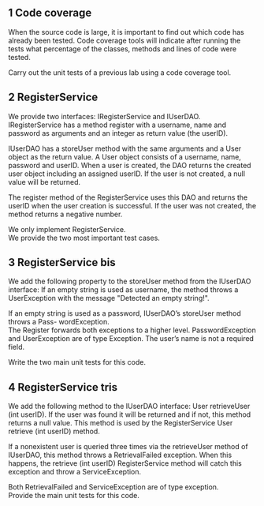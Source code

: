 ## 1 Code coverage
When the source code is large, it is important to find out which code has already been
tested. Code coverage tools will indicate after running the tests what percentage of the
classes, methods and lines of code were tested.

Carry out the unit tests of a previous lab using a code coverage tool.

## 2 RegisterService
We provide two interfaces: IRegisterService and IUserDAO.  
IRegisterService has a method register with a username, name and password as arguments
and an integer as return value (the userID).

IUserDAO has a storeUser method with the same arguments and a User object as the
return value. A User object consists of a username, name, password and userID.
When a user is created, the DAO returns the created user object including an assigned
userID. If the user is not created, a null value will be returned.

The register method of the RegisterService uses this DAO and returns the userID when
the user creation is successful. If the user was not created, the method returns a negative
number.

We only implement RegisterService.  
We provide the two most important test cases.

## 3 RegisterService bis
We add the following property to the storeUser method from the IUserDAO interface:
If an empty string is used as username, the method throws a UserException with the
message "Detected an empty string!".

If an empty string is used as a password, IUserDAO’s storeUser method throws a Pass-
wordException.  
The Register forwards both exceptions to a higher level.
PasswordException and UserException are of type Exception. The user’s name is not a
required field.

Write the two main unit tests for this code.

## 4 RegisterService tris
We add the following method to the IUserDAO interface: User retrieveUser (int userID).
If the user was found it will be returned and if not, this method returns a null value.
This method is used by the RegisterService User retrieve (int userID) method.

If a nonexistent user is queried three times via the retrieveUser method of IUserDAO,
this method throws a RetrievalFailed exception. When this happens, the retrieve (int
userID) RegisterService method will catch this exception and throw a ServiceException.

Both RetrievalFailed and ServiceException are of type exception.  
Provide the main unit tests for this code.